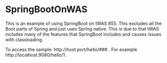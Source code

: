 # SpringBootOnWAS

This is an example of using SpringBoot on tWAS 855.  This excludes all the Boot parts of Spring and just uses Spring native.  This is due to that tWAS includes many of the features that SpringBoot includes and causes issues with classloading.  

To access the sample: http://host:port/hello/### . For example http://localhost:9080/hello/1 .
